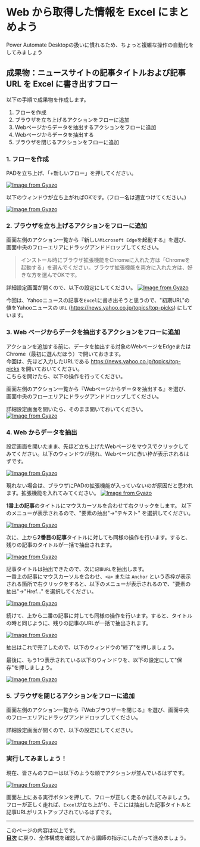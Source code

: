 # Web から取得した情報を Excel にまとめよう
Power Automate Desktopの扱いに慣れるため、ちょっと複雑な操作の自動化をしてみましょう

## 成果物：ニュースサイトの記事タイトルおよび記事 URL を Excel に書き出すフロー

以下の手順で成果物を作成します。

1. フローを作成
2. ブラウザを立ち上げるアクションをフローに追加
3. Webページからデータを抽出するアクションをフローに追加
4. Webページからデータを抽出する
5. ブラウザを閉じるアクションをフローに追加

### 1. フローを作成
PADを立ち上げ、「+新しいフロー」を押してください。

[![Image from Gyazo](https://i.gyazo.com/ed6ea094d047fb60f46f335065dad21d.png)](https://gyazo.com/ed6ea094d047fb60f46f335065dad21d)

以下のウィンドウが立ち上がればOKです。(フロー名は適宜つけてください。)

[![Image from Gyazo](https://i.gyazo.com/f8a93d0329f463eb43eccdacb9297145.png)](https://gyazo.com/f8a93d0329f463eb43eccdacb9297145)

### 2. ブラウザを立ち上げるアクションをフローに追加

画面左側のアクション一覧から『新しい`Microsoft Edge`を起動する』を選び、画面中央のフローエリアにドラッグアンドドロップしてください。

> インストール時にブラウザ拡張機能をChromeに入れた方は「Chromeを起動する」を選んでください。ブラウザ拡張機能を両方に入れた方は、好きな方を選んでOKです。

詳細設定画面が開くので、以下の設定にしてください。
[![Image from Gyazo](https://i.gyazo.com/960816972ceab5470a9bf42c9fa8a599.png)](https://gyazo.com/960816972ceab5470a9bf42c9fa8a599)

今回は、Yahooニュースの記事を`Excel`に書き出そうと思うので、"初期URL"の値をYahooニュースの `URL` (https://news.yahoo.co.jp/topics/top-picks) にしています。



### 3. Web ページからデータを抽出するアクションをフローに追加

アクションを追加する前に、データを抽出する対象のWebページをEdgeまたはChrome（最初に選んだほう）で開いておきます。  
今回は、先ほど入力したURLである https://news.yahoo.co.jp/topics/top-picks を開いておいてください。  
こちらを開けたら、以下の操作を行ってください。

画面左側のアクション一覧から『Webページからデータを抽出する』を選び、画面中央のフローエリアにドラッグアンドドロップしてください。

詳細設定画面を開いたら、そのまま開いておいてください。
[![Image from Gyazo](https://i.gyazo.com/a98a4019a81d7c15882a501c22acbeb4.png)](https://gyazo.com/a98a4019a81d7c15882a501c22acbeb4)

### 4. Web からデータを抽出

設定画面を開いたまま、先ほど立ち上げたWebページをマウスでクリックしてみてください。以下のウィンドウが現れ、Webページに赤い枠が表示されるはずです。

[![Image from Gyazo](https://i.gyazo.com/89a9bdaa41a2334be7e602229f928477.png)](https://gyazo.com/89a9bdaa41a2334be7e602229f928477)

現れない場合は、ブラウザにPADの拡張機能が入っていないのが原因だと思われます。拡張機能を入れてみてください。
[![Image from Gyazo](https://i.gyazo.com/1fef5a8029ebe029d1697da25fbf4fac.png)](https://gyazo.com/1fef5a8029ebe029d1697da25fbf4fac)

**1番上の記事**のタイトルにマウスカーソルを合わせて右クリックをします。  以下のメニューが表示されるので、"要素の抽出"→"テキスト" を選択してください。

[![Image from Gyazo](https://i.gyazo.com/fa602d6e13fa8e89186444e01413fd8f.png)](https://gyazo.com/fa602d6e13fa8e89186444e01413fd8f)

次に、上から**2番目の記事**タイトルに対しても同様の操作を行います。すると、残りの記事のタイトルが一括で抽出されます。

[![Image from Gyazo](https://i.gyazo.com/4ccf42267cbe8b4bb4cd765d29d95f61.png)](https://gyazo.com/4ccf42267cbe8b4bb4cd765d29d95f61)

記事タイトルは抽出できたので、次に`記事URL`を抽出します。  
一番上の記事にマウスカーソルを合わせ、`<a>` または `Anchor` という赤枠が表示される箇所で右クリックをすると、以下のメニューが表示されるので、"要素の抽出"→"Href..." を選択してください。
  
[![Image from Gyazo](https://i.gyazo.com/3a30728b52bbb5db69a5c33e8d900428.png)](https://gyazo.com/3a30728b52bbb5db69a5c33e8d900428)

続けて、上から二番の記事に対しても同様の操作を行います。すると、タイトルの時と同じように、残りの記事のURLが一括で抽出されます。
  
[![Image from Gyazo](https://i.gyazo.com/5107ba8f92dcd8424a0e998defc1ca36.png)](https://gyazo.com/5107ba8f92dcd8424a0e998defc1ca36)
  
抽出はこれで完了したので、以下のウィンドウの"終了"を押しましょう。
  
最後に、もう1つ表示されている以下のウィンドウを、以下の設定にして"保存"を押しましょう。
  
[![Image from Gyazo](https://i.gyazo.com/7b1e977292bc39dcf8b7a1ec72132623.png)](https://gyazo.com/7b1e977292bc39dcf8b7a1ec72132623)

### 5. ブラウザを閉じるアクションをフローに追加

画面左側のアクション一覧から『Webブラウザーを閉じる』を選び、画面中央のフローエリアにドラッグアンドドロップしてください。

詳細設定画面が開くので、以下の設定にしてください。
  
[![Image from Gyazo](https://i.gyazo.com/6403fffa024d5a063c5a839fba5e1b00.png)](https://gyazo.com/6403fffa024d5a063c5a839fba5e1b00)

  
### 実行してみましょう！

現在、皆さんのフローは以下のような順でアクションが並んでいるはずです。
  
[![Image from Gyazo](https://i.gyazo.com/23ad6efc129c762cbb0790732faac55a.png)](https://gyazo.com/23ad6efc129c762cbb0790732faac55a)

画面左上にある実行ボタンを押して、フローが正しく走るか試してみましょう。フローが正しく走れば、`Excel`が立ち上がり、そこには抽出した記事タイトルと記事URLがリストアップされているはずです。


---

このページの内容は以上です。  
**[目次](./readme.md)** に戻り、全体構成を確認してから講師の指示にしたがって進めましょう。

